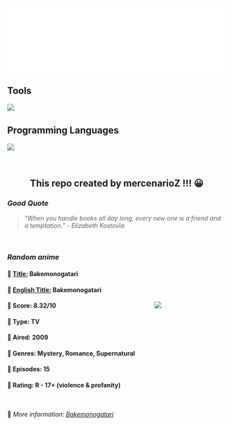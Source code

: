 
<img src="svg/nai.svg" />

<p>
  <h2>Tools</h2>
  <a href="https://skillicons.dev">
    <img src="https://skillicons.dev/icons?i=git,bash,vim,ubuntu,tensorflow,pytorch,docker,raspberrypi" />
  </a>

  <br />

  <h2>Programming Languages</h2>

  <a href="https://skillicons.dev">
    <img src="https://skillicons.dev/icons?i=python,c,cpp" />
  </a>
</p>

<br />

<h2 align="center">This repo created by mercenarioZ !!! 😀</h2>
<h3><i>Good Quote</i></h3>

<blockquote>
<i>
“When you handle books all day long, every new one is a friend and a temptation.” - Elizabeth Kostovia
</i>
</blockquote>

<br />

<h3><i>Random anime</i></h3>

<h4>
  <strong>🥭 <u>Title:</u></strong> Bakemonogatari
</h4>

<h4>🌿 <u>English Title:</u> Bakemonogatari</h4>

<img align="right" width="165" src=https://cdn.myanimelist.net/images/anime/11/75274.jpg />

<h4>🌱 Score: 8.32/10</h4>

<h4>🌲 Type: TV</h4>

<h4>🌴 Aired: 2009</h4>

<h4>🌵 Genres: Mystery, Romance, Supernatural</h4>

<h4>🥑 Episodes: 15</h4>

<h4>🍏 Rating: R - 17+ (violence & profanity)</h4>

<br />

🍂 *More information: [Bakemonogatari](https://myanimelist.net/anime/5081/Bakemonogatari)*
    